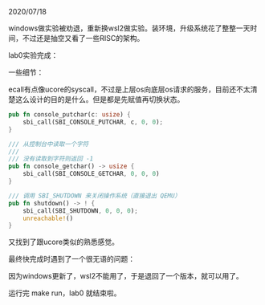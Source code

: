 2020/07/18

windows做实验被劝退，重新换wsl2做实验。装环境，升级系统花了整整一天时间，不过还是抽空又看了一些RISC的架构。

lab0实验完成：

一些细节：

ecall有点像ucore的syscall，不过是上层os向底层os请求的服务，目前还不太清楚这么设计的目的是什么。但是都是先赋值再切换状态。





```rust
pub fn console_putchar(c: usize) {
    sbi_call(SBI_CONSOLE_PUTCHAR, c, 0, 0);
}

/// 从控制台中读取一个字符
///
/// 没有读取到字符则返回 -1
pub fn console_getchar() -> usize {
    sbi_call(SBI_CONSOLE_GETCHAR, 0, 0, 0)
}

/// 调用 SBI_SHUTDOWN 来关闭操作系统（直接退出 QEMU）
pub fn shutdown() -> ! {
    sbi_call(SBI_SHUTDOWN, 0, 0, 0);
    unreachable!()
}
```

又找到了跟ucore类似的熟悉感觉。

最终快完成时遇到了一个很无语的问题：

因为windows更新了，wsl2不能用了，于是退回了一个版本，就可以用了。

运行完 make run，lab0 就结束啦。

